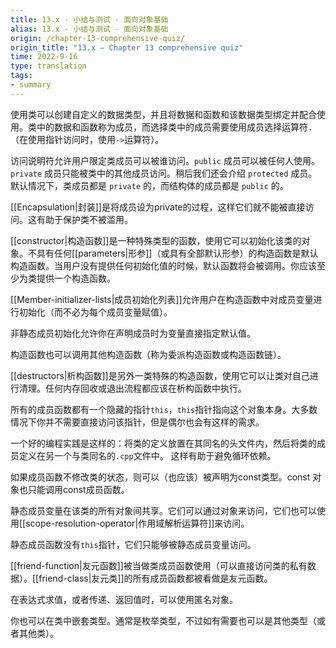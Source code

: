 ```yaml
---
title: 13.x - 小结与测试 - 面向对象基础
alias: 13.x - 小结与测试 - 面向对象基础
origin: /chapter-13-comprehensive-quiz/
origin_title: "13.x — Chapter 13 comprehensive quiz"
time: 2022-9-16
type: translation
tags:
- summary
---
```


使用类可以创建自定义的数据类型，并且将数据和函数和该数据类型绑定并配合使用。类中的数据和函数称为成员，而选择类中的成员需要使用成员选择运算符`.`（在使用指针访问时，使用`->`运算符）。

访问说明符允许用户限定类成员可以被谁访问。`public` 成员可以被任何人使用。`private` 成员只能被类中的其他成员访问。稍后我们还会介绍 `protected` 成员。默认情况下，类成员都是 `private` 的，而结构体的成员都是 `public` 的。

[[Encapsulation|封装]]是将成员设为private的过程，这样它们就不能被直接访问。这有助于保护类不被滥用。

[[constructor|构造函数]]是一种特殊类型的函数，使用它可以初始化该类的对象。不具有任何[[parameters|形参]]（或具有全部默认形参）的构造函数是默认构造函数。当用户没有提供任何初始化值的时候，默认函数将会被调用。你应该至少为类提供一个构造函数。

[[Member-initializer-lists|成员初始化列表]]允许用户在构造函数中对成员变量进行初始化（而不必为每个成员变量赋值）。

非静态成员初始化允许你在声明成员时为变量直接指定默认值。

构造函数也可以调用其他构造函数（称为委派构造函数或构造函数链）。

[[destructors|析构函数]]是另外一类特殊的构造函数，使用它可以让类对自己进行清理。任何内存回收或退出流程都应该在析构函数中执行。

所有的成员函数都有一个隐藏的指针`this`，`this`指针指向这个对象本身。大多数情况下你并不需要直接访问该指针，但是偶尔也会有这样的需求。

一个好的编程实践是这样的：将类的定义放置在其同名的头文件内，然后将类的成员定义在另一个与类同名的`.cpp`文件中。 这样有助于避免循环依赖。

如果成员函数不修改类的状态，则可以（也应该）被声明为const类型。const 对象也只能调用const成员函数。

静态成员变量在该类的所有对象间共享。它们可以通过对象来访问，它们也可以使用[[scope-resolution-operator|作用域解析运算符]]来访问。

静态成员函数没有`this`指针，它们只能够被静态成员变量访问。

[[friend-function|友元函数]]被当做类成员函数使用（可以直接访问类的私有数据）。[[friend-class|友元类]]的所有成员函数都被看做是友元函数。

在表达式求值，或者传递、返回值时，可以使用匿名对象。

你也可以在类中嵌套类型。通常是枚举类型，不过如有需要也可以是其他类型（或者其他类）。